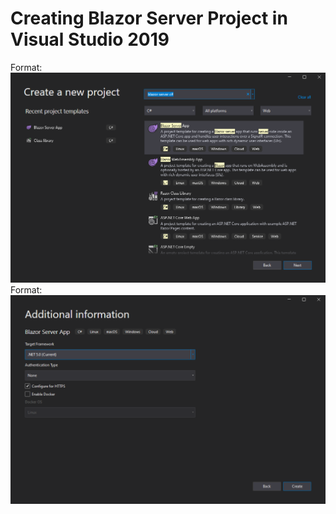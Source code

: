 # Creating Blazor Server Project in Visual Studio 2019
Format: ![/imgs/project%20type.PNG](/imgs/project%20type.PNG)
Format: ![project%20type%20framework.PNG](/imgs/project%20type%20framework.PNG)

